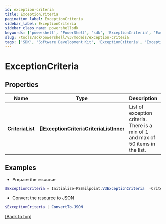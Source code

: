```yaml
---
id: exception-criteria
title: ExceptionCriteria
pagination_label: ExceptionCriteria
sidebar_label: ExceptionCriteria
sidebar_class_name: powershellsdk
keywords: ['powershell', 'PowerShell', 'sdk', 'ExceptionCriteria', 'ExceptionCriteria'] 
slug: /tools/sdk/powershell/v3/models/exception-criteria
tags: ['SDK', 'Software Development Kit', 'ExceptionCriteria', 'ExceptionCriteria']
---
```



# ExceptionCriteria

## Properties

Name | Type | Description | Notes
------------ | ------------- | ------------- | -------------
**CriteriaList** | [**[]ExceptionCriteriaCriteriaListInner**](exception-criteria-criteria-list-inner) | List of exception criteria. There is a min of 1 and max of 50 items in the list. | [optional] 

## Examples

- Prepare the resource
```powershell
$ExceptionCriteria = Initialize-PSSailpoint.V3ExceptionCriteria  -CriteriaList [{type&#x3D;ENTITLEMENT, id&#x3D;2c9180866166b5b0016167c32ef31a66, existing&#x3D;true}, {type&#x3D;ENTITLEMENT, id&#x3D;2c9180866166b5b0016167c32ef31a67, existing&#x3D;false}]
```

- Convert the resource to JSON
```powershell
$ExceptionCriteria | ConvertTo-JSON
```


[[Back to top]](#) 

